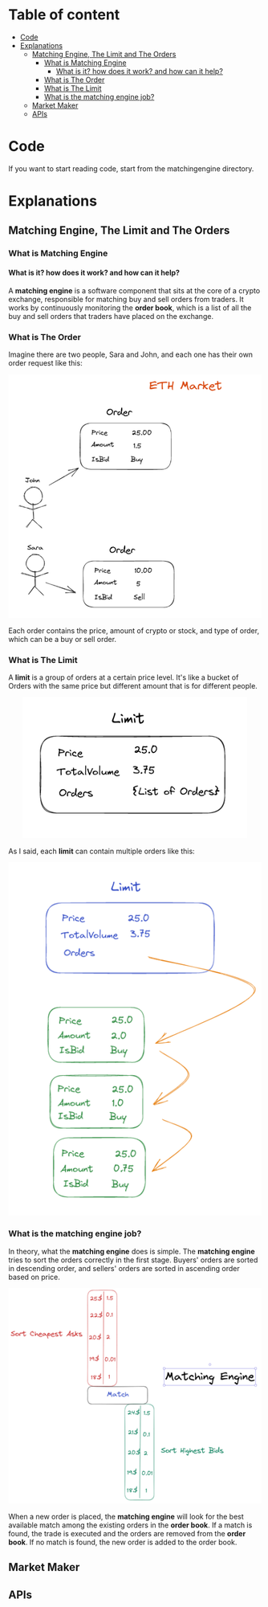 # Table of content

- [Code](#code)
- [Explanations](#explanations)
    * [Matching Engine, The Limit and The Orders](#matching-engine--the-limit-and-the-orders)
        + [What is Matching Engine](#what-is-matching-engine)
            - [What is it? how does it work? and how can it help?](#what-is-it--how-does-it-work--and-how-can-it-help-)
        + [What is The Order](#what-is-the-order)
        + [What is The Limit](#what-is-the-limit)
        + [What is the matching engine job?](#what-is-the-matching-engine-job-)
    * [Market Maker](#market-maker)
    * [APIs](#apis)


# Code
If you want to start reading code, start from the matchingengine directory.


# Explanations

## Matching Engine, The Limit and The Orders

### What is Matching Engine
#### What is it? how does it work? and how can it help?

A **matching engine** is a software component that sits at the core of a crypto exchange, 
responsible for matching buy and sell orders from traders. 
It works by continuously monitoring the **order book**, 
which is a list of all the buy and sell orders that traders have placed on the exchange.

### What is The Order
Imagine there are two people, Sara and John, and each one has their own order request like this:

<p align="center">
<img src="documents/img.png">
</p>


Each order contains the price, amount of crypto or stock, and type of order, which can be a buy or sell order.

### What is The Limit
A **limit** is a group of orders at a certain price level. It's like a bucket of Orders with the same price but different amount
that is for different people.

<p align="center">
<img src="documents/img_1.png">
</p>


As I said, each **limit** can contain multiple orders like this:

<p align="center">
<img src="documents/img_2.png">
</p>


### What is the matching engine job?
In theory, what the **matching engine** does is simple.
The **matching engine** tries to sort the orders correctly in the first stage. Buyers' orders are sorted in descending order, 
and sellers' orders are sorted in ascending order based on price.

<p align="center">
<img src="documents/img_3.png">
</p>

When a new order is placed,
the **matching engine** will look for the best available match among the existing orders in the **order book**. If a match is found,
the trade is executed and the orders are removed from the **order book**. If no match is found, the new order is added to the order book.


## Market Maker



## APIs
